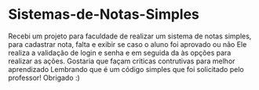 # Sistemas-de-Notas-Simples
Recebi um projeto para faculdade de realizar um sistema de notas simples, para cadastrar nota, falta e exibir se caso o aluno foi aprovado ou não
Ele realiza a validação de login e senha e em seguida da às opções para realizar as ações. Gostaria que façam criticas contrutivas para melhor aprendizado
Lembrando que é um código simples que foi solicitado pelo professor!
Obrigado :)
